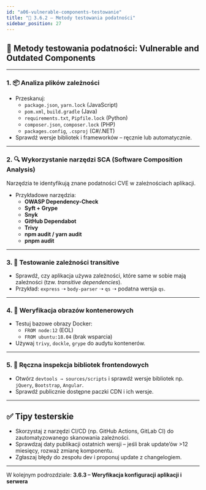 ```yaml
---
id: "a06-vulnerable-components-testowanie"
title: "🧪 3.6.2 – Metody testowania podatności"
sidebar_position: 27
---
```


## 🧪 Metody testowania podatności: Vulnerable and Outdated Components

---

### 1. 📦 Analiza plików zależności

- Przeskanuj:
  - `package.json`, `yarn.lock` (JavaScript)
  - `pom.xml`, `build.gradle` (Java)
  - `requirements.txt`, `Pipfile.lock` (Python)
  - `composer.json`, `composer.lock` (PHP)
  - `packages.config`, `.csproj` (C#/.NET)
- Sprawdź wersje bibliotek i frameworków – ręcznie lub automatycznie.

---

### 2. 🔍 Wykorzystanie narzędzi SCA (Software Composition Analysis)

Narzędzia te identyfikują znane podatności CVE w zależnościach aplikacji.

- Przykładowe narzędzia:
  - **OWASP Dependency-Check**
  - **Syft + Grype**
  - **Snyk**
  - **GitHub Dependabot**
  - **Trivy**
  - **npm audit / yarn audit**
  - **pnpm audit**

---

### 3. 🔗 Testowanie zależności transitive

- Sprawdź, czy aplikacja używa zależności, które same w sobie mają zależności (tzw. *transitive dependencies*).
- Przykład: `express` ➝ `body-parser` ➝ `qs` ➝ podatna wersja `qs`.

---

### 4. 🐳 Weryfikacja obrazów kontenerowych

- Testuj bazowe obrazy Docker:
  - `FROM node:12` (EOL)
  - `FROM ubuntu:18.04` (brak wsparcia)
- Używaj `trivy`, `dockle`, `grype` do audytu kontenerów.

---

### 5. 🧪 Ręczna inspekcja bibliotek frontendowych

- Otwórz `devtools → sources/scripts` i sprawdź wersje bibliotek np. `jQuery`, `Bootstrap`, `Angular`.
- Sprawdź publicznie dostępne paczki CDN i ich wersje.

---

## ✅ Tipy testerskie

- Skorzystaj z narzędzi CI/CD (np. GitHub Actions, GitLab CI) do zautomatyzowanego skanowania zależności.
- Sprawdzaj daty publikacji ostatnich wersji – jeśli brak update’ów >12 miesięcy, rozważ zmianę komponentu.
- Zgłaszaj błędy do zespołu dev i proponuj update z changelogiem.

---

W kolejnym podrozdziale: **3.6.3 – Weryfikacja konfiguracji aplikacji i serwera**

